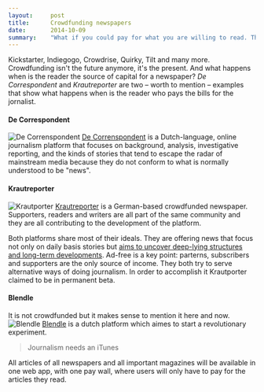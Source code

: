 ```yaml
---
layout:     post
title:      Crowdfunding newspapers
date:       2014-10-09
summary:    "What if you could pay for what you are willing to read. This is the case of De Correspondent and Krautreporter. A dutch and a german online platform funded by the readers."
---
```


Kickstarter, Indiegogo, Crowdrise, Quirky, Tilt and many more. Crowdfunding isn't the future anymore, it's the present. And what happens when is the reader the source of capital for a newspaper? *De Correspondent* and *Krautreporter* are two – worth to mention – examples that show what happens when is the reader who pays the bills for the jornalist.

#### De Correspondent
![De Correnspondent](https://static.decorrespondent.nl/ff-g8480c56/images/_publichome/slides/1366/slide1.jpg)
[De Correnspondent](https://decorrespondent.nl/) is a Dutch-language, online journalism platform that focuses on background, analysis, investigative reporting, and the kinds of stories that tend to escape the radar of mainstream media because they do not conform to what is normally understood to be "news".

#### Krautreporter
![Krautporter](https://fbcdn-sphotos-e-a.akamaihd.net/hphotos-ak-xpa1/t31.0-8/10658728_805056486220365_7785443730667150104_o.jpg)
[Krautreporter](https://krautreporter.de/das-magazin) is a German-based crowdfunded newspaper. Supporters, readers and writers are all part of the same community and they are all contributing to the development of the platform.

Both platforms share most of their ideals. They are offering news that focus not only on daily basis stories but [aims to uncover deep-lying structures and long-term developments](https://decorrespondent.nl/en). Ad-free is a key point: parterns, subscribers and supporters are the only source of income. They both try to serve alternative ways of doing journalism. In order to accomplish it Krautporter claimed to be in permanent beta. 


#### Blendle
It is not crowdfunded but it makes sense to mention it here and now.
![Blendle](http://cdn1.tnwcdn.com/wp-content/blogs.dir/1/files/2014/03/Blendle-1.png)
[Blendle](https://launch.blendle.nl/welcome/) is a dutch platform which aimes to start a revolutionary experiment. 

> Journalism needs an iTunes

All articles of all newspapers and all important magazines will be available in one web app, with one pay wall, where users will only have to pay for the articles they read.